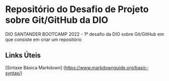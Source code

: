 # Repositório do Desafio de Projeto sobre Git/GitHub da DIO
DIO SANTANDER BOOTCAMP 2022 - 1º desafio da DIO sobre Git/GitHub em que consiste em criar um repositório

## Links Úteis
[Sintaxe Básica Markdown] (https://www.markdownguide.org/basic-syntax/)
